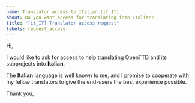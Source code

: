 ```yaml
---
name: Translator access to Italian (it_IT)
about: Do you want access for translating into Italian?
title: "[it_IT] Translator access request"
labels: request_access
---
```


<!-- translator: it_IT -->
<!-- Please do not edit the header of this template. -->

Hi,

I would like to ask for access to help translating OpenTTD and its subprojects into **Italian**.

The **Italian** language is well known to me, and I promise to cooperate with my fellow translators to give the end-users the best experience possible.

<!-- Please do not edit the above message. Do feel free to add a personal note after this line. -->

Thank you,
